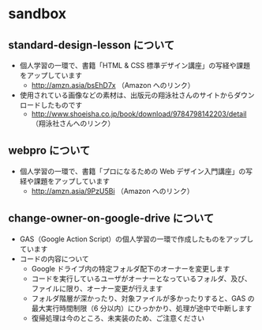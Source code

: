 # sandbox
## standard-design-lesson について
- 個人学習の一環で、書籍「HTML & CSS 標準デザイン講座」の写経や課題をアップしています
    - http://amzn.asia/bsEhD7x （Amazon へのリンク）
- 使用されている画像などの素材は、出版元の翔泳社さんのサイトからダウンロードしたものです
    - http://www.shoeisha.co.jp/book/download/9784798142203/detail （翔泳社さんへのリンク）

## webpro について
- 個人学習の一環で、書籍「プロになるための Web デザイン入門講座」の写経や課題をアップしています
    - http://amzn.asia/9PzU5Bi （Amazon へのリンク）

## change-owner-on-google-drive について
- GAS（Google Action Script）の個人学習の一環で作成したものをアップしています
- コードの内容について
    - Google ドライブ内の特定フォルダ配下のオーナーを変更します
    - コードを実行しているユーザがオーナーとなっているフォルダ、及び、ファイルに限り、オーナー変更が行えます
    - フォルダ階層が深かったり、対象ファイルが多かったりすると、GAS の最大実行時間制限（6 分以内）にひっかかり、処理が途中で中断します
    - 復帰処理は今のところ、未実装のため、ご注意ください

